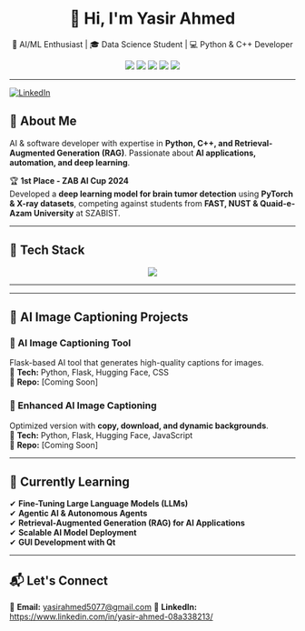 <h1 align="center">👋 Hi, I'm Yasir Ahmed</h1>
<p align="center">🚀 AI/ML Enthusiast | 🎓 Data Science Student | 💻 Python & C++ Developer</p>
<p align="center">
  <a href="https://github.com/your-github-username"><img src="https://img.shields.io/github/followers/your-github-username?label=Follow&style=social"></a>
  <img src="https://img.shields.io/badge/AI/ML-Enthusiast-ff69b4">
  <img src="https://img.shields.io/badge/Language-Python-blue">
  <img src="https://img.shields.io/badge/Framework-Flask-green">
  <img src="https://img.shields.io/badge/UI-Streamlit-orange">
</p>

---

[![LinkedIn](https://img.shields.io/badge/LinkedIn-Connect-blue?style=flat&logo=linkedin)](https://www.linkedin.com/in/yasir-ahmed-08a338213/)  

## 🚀 About Me  
AI & software developer with expertise in **Python, C++, and Retrieval-Augmented Generation (RAG)**. Passionate about **AI applications, automation, and deep learning**.  

🏆 **1st Place - ZAB AI Cup 2024**  
Developed a **deep learning model for brain tumor detection** using **PyTorch & X-ray datasets**, competing against students from **FAST, NUST & Quaid-e-Azam University** at SZABIST.  

---

## 🔧 Tech Stack  


<p align="center">
  <img src="https://skillicons.dev/icons?i=python,cpp,html,css,flask,streamlit,github,git,vscode,linux,jupyter" />
</p>

---

---

## 📌 AI Image Captioning Projects  
### 🔹 AI Image Captioning Tool  
Flask-based AI tool that generates high-quality captions for images.  
📌 **Tech:** Python, Flask, Hugging Face, CSS  
🔗 **Repo:** [Coming Soon]  

### 🔹 Enhanced AI Image Captioning  
Optimized version with **copy, download, and dynamic backgrounds**.  
📌 **Tech:** Python, Flask, Hugging Face, JavaScript  
🔗 **Repo:** [Coming Soon]  

---

## 📖 Currently Learning  
✔ **Fine-Tuning Large Language Models (LLMs)**  
✔ **Agentic AI & Autonomous Agents**  
✔ **Retrieval-Augmented Generation (RAG) for AI Applications**  
✔ **Scalable AI Model Deployment**  
✔ **GUI Development with Qt**  

---

## 📬 Let's Connect  
📧 **Email:** yasirahmed5077@gmail.com
🔗 **LinkedIn:** https://www.linkedin.com/in/yasir-ahmed-08a338213/
